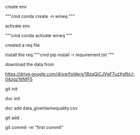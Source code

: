create env 

"""cmd 
conda create -n wineq
"""

activate env 

"""cmd 
conda activate wineq
"""

created a req file

install the req
"""cmd 
pip install -r requirement.txt 
"""

download the data from 

https://drive.google.com/drive/folders/18zqQiCJVgF7uzXgfbIJ-04zgz1ItNfF5


git init 

dvc init 

dvc add data_given\winequality.csv

git add .

git commit -m "first commit"
